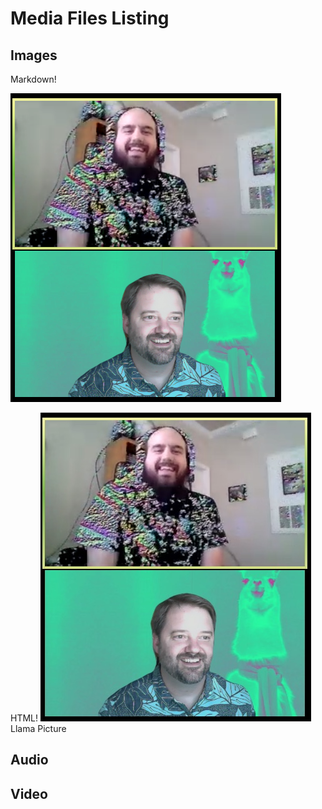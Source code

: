 # Media Files Listing


## Images

Markdown!

![Llama Picture](media/Chase&I.png)

HTML!
<img src="media/Chase&I.jpg">Llama Picture</img>


## Audio


## Video




